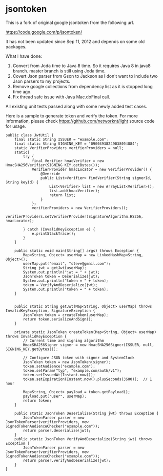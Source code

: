 jsontoken
=========

This is a fork of original google jsontoken from the following url.

https://code.google.com/p/jsontoken/

It has not been updated since Sep 11, 2012 and depends on some old packages.

What I have done:

1. Convert from Joda time to Java 8 time. So it requires Java 8 in java8 branch. master branch is still using Joda time.
2. Covert Json parser from Gson to Jackson as I don't want to include two Json parsers to my projects.
3. Remove google collections from dependency list as it is stopped long time ago.
4. Fix thread safe issue with Java Mac.doFinal call.

All existing unit tests passed along with some newly added test cases.


Here is a sample to generate token and verify the token. For more information, please check https://github.com/networknt/light source code for usage.

```
public class JwtUtil {
    final static String ISSUER = "example.com";
    final static String SIGNING_KEY = "09003938249038094884";
    static VerifierProviders verifierProviders = null;
    static{
        try {
            final Verifier hmacVerifier = new HmacSHA256Verifier(SIGNING_KEY.getBytes());
            VerifierProvider hmacLocator = new VerifierProvider() {
                @Override
                public List<Verifier> findVerifier(String signerId, String keyId) {
                    List<Verifier> list = new ArrayList<Verifier>();
                    list.add(hmacVerifier);
                    return list;
                }
            };
            verifierProviders = new VerifierProviders();
            verifierProviders.setVerifierProvider(SignatureAlgorithm.HS256, hmacLocator);

        } catch (InvalidKeyException e) {
            e.printStackTrace();
        }
    }

    public static void main(String[] args) throws Exception {
        Map<String, Object> userMap = new LinkedHashMap<String, Object>();
        userMap.put("email", "steve@gmail.com");
        String jwt = getJwt(userMap);
        System.out.println("jwt = " + jwt);
        JsonToken token = Deserialize(jwt);
        System.out.println("token = " + token);
        token = VerifyAndDeserialize(jwt);
        System.out.println("token = " + token);
    }


    public static String getJwt(Map<String, Object> userMap) throws InvalidKeyException, SignatureException {
        JsonToken token = createToken(userMap);
        return token.serializeAndSign();
    }

    private static JsonToken createToken(Map<String, Object> userMap) throws InvalidKeyException {
        // Current time and signing algorithm
        HmacSHA256Signer signer = new HmacSHA256Signer(ISSUER, null, SIGNING_KEY.getBytes());

        // Configure JSON token with signer and SystemClock
        JsonToken token = new JsonToken(signer);
        token.setAudience("example.com");
        token.setParam("typ", "example.com/auth/v1");
        token.setIssuedAt(Instant.now());
        token.setExpiration(Instant.now().plusSeconds(3600));  // 1 hour

        Map<String, Object> payload = token.getPayload();
        payload.put("user", userMap);
        return token;
    }

    public static JsonToken Deserialize(String jwt) throws Exception {
        JsonTokenParser parser = new JsonTokenParser(verifierProviders, new SignedTokenAudienceChecker("example.com"));
        return parser.deserialize(jwt);
    }
    public static JsonToken VerifyAndDeserialize(String jwt) throws Exception {
        JsonTokenParser parser = new JsonTokenParser(verifierProviders, new SignedTokenAudienceChecker("example.com"));
        return parser.verifyAndDeserialize(jwt);
    }
}
```

